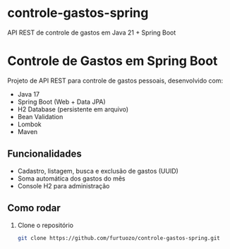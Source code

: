 # controle-gastos-spring
API REST de controle de gastos em Java 21 + Spring Boot

# Controle de Gastos em Spring Boot

Projeto de API REST para controle de gastos pessoais, desenvolvido com:
- Java 17
- Spring Boot (Web + Data JPA)
- H2 Database (persistente em arquivo)
- Bean Validation
- Lombok
- Maven

## Funcionalidades
- Cadastro, listagem, busca e exclusão de gastos (UUID)
- Soma automática dos gastos do mês
- Console H2 para administração

## Como rodar
1. Clone o repositório  
   ```bash
   git clone https://github.com/furtuozo/controle-gastos-spring.git
